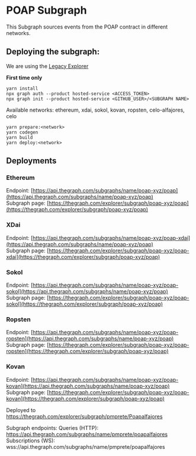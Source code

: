 # POAP Subgraph

This Subgraph sources events from the POAP contract in different networks.

## Deploying the subgraph:
We are using the [Legacy Explorer](https://thegraph.com/docs/legacyexplorer/deploy-subgraph-hosted)

**First time only**
```ssh
yarn install
npx graph auth --product hosted-service <ACCESS_TOKEN>
npx graph init --product hosted-service <GITHUB_USER>/<SUBGRAPH NAME>
```

Available networks: ethereum, xdai, sokol, kovan, ropsten, celo-alfajores, celo

```ssh
yarn prepare:<network>
yarn codegen
yarn build
yarn deploy:<network>
```

## Deployments

### Ethereum
Endpoint: [https://api.thegraph.com/subgraphs/name/poap-xyz/poap](https://api.thegraph.com/subgraphs/name/poap-xyz/poap) \
Subgraph page: [https://thegraph.com/explorer/subgraph/poap-xyz/poap](https://thegraph.com/explorer/subgraph/poap-xyz/poap)

### XDai
Endpoint: [https://api.thegraph.com/subgraphs/name/poap-xyz/poap-xdai](https://api.thegraph.com/subgraphs/name/poap-xyz/poap) \
Subgraph page: [https://thegraph.com/explorer/subgraph/poap-xyz/poap-xdai](https://thegraph.com/explorer/subgraph/poap-xyz/poap)


### Sokol
Endpoint: [https://api.thegraph.com/subgraphs/name/poap-xyz/poap-sokol](https://api.thegraph.com/subgraphs/name/poap-xyz/poap) \
Subgraph page: [https://thegraph.com/explorer/subgraph/poap-xyz/poap-sokol](https://thegraph.com/explorer/subgraph/poap-xyz/poap)

### Ropsten
Endpoint: [https://api.thegraph.com/subgraphs/name/poap-xyz/poap-ropsten](https://api.thegraph.com/subgraphs/name/poap-xyz/poap) \
Subgraph page: [https://thegraph.com/explorer/subgraph/poap-xyz/poap-ropsten](https://thegraph.com/explorer/subgraph/poap-xyz/poap)

### Kovan
Endpoint: [https://api.thegraph.com/subgraphs/name/poap-xyz/poap-kovan](https://api.thegraph.com/subgraphs/name/poap-xyz/poap) \
Subgraph page: [https://thegraph.com/explorer/subgraph/poap-xyz/poap-kovan](https://thegraph.com/explorer/subgraph/poap-xyz/poap)


Deployed to https://thegraph.com/explorer/subgraph/pmprete/Poapalfajores

Subgraph endpoints:
Queries (HTTP):     https://api.thegraph.com/subgraphs/name/pmprete/poapalfajores
Subscriptions (WS): wss://api.thegraph.com/subgraphs/name/pmprete/poapalfajores